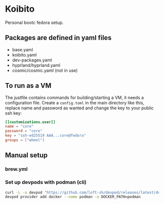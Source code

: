 # Koibito

Personal bootc fedora setup.

## Packages are defined in yaml files

- base.yaml
- koibito.yaml
- dev-packages.yaml
- hyprland/hyprland.yaml
- cosmic/cosmic.yaml (not in use)

## To run as a VM

The justfile contains commands for building/starting a VM, it needs a configuration file.
Create a `config.toml` in the main directory like this, replace name and password as wanted and change the key to your public ssh key:

```toml
[[customizations.user]]
name = "core"
password = "core"
key = "ssh-ed25519 AAA...core@fedora"
groups = ["wheel"]
```

## Manual setup

### brew.yml

### Set up devpods with podman (cli)

```sh
curl -L -o devpod "https://github.com/loft-sh/devpod/releases/latest/download/devpod-linux-amd64" && install -c -m 0755 devpod .local/bin/ && rm -f devpod
devpod provider add docker --name podman -o DOCKER_PATH=podman
```
